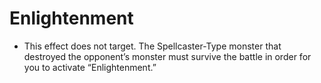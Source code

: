 # Enlightenment

*   This effect does not target. The Spellcaster-Type monster that destroyed the opponent’s monster must survive the battle in order for you to activate “Enlightenment.”

